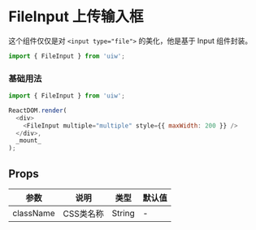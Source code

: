 FileInput 上传输入框
===

这个组件仅仅是对 `<input type="file">` 的美化，他是基于 Input 组件封装。

```jsx
import { FileInput } from 'uiw';
```

### 基础用法

<!--DemoStart,bgWhite,codePen--> 
```js
import { FileInput } from 'uiw';

ReactDOM.render(
  <div>
    <FileInput multiple="multiple" style={{ maxWidth: 200 }} />
  </div>,
  _mount_
);
```
<!--End-->

## Props

| 参数 | 说明 | 类型 | 默认值 |
|--------- |-------- |--------- |-------- |
| className | CSS类名称 | String | - |